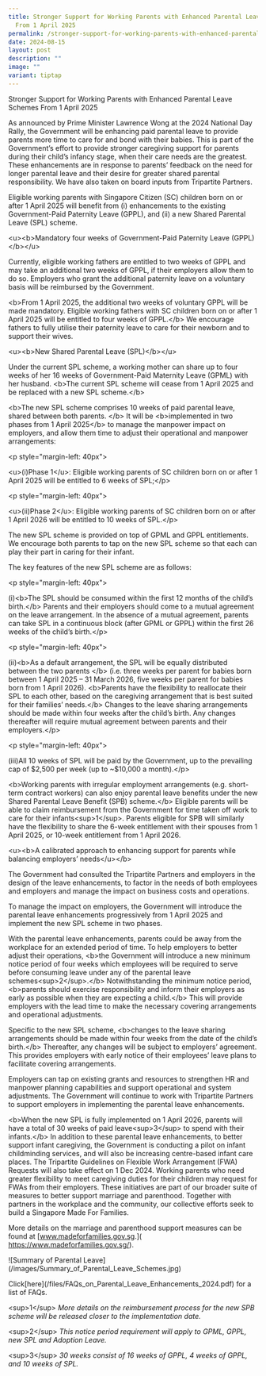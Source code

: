 ```yaml
---
title: Stronger Support for Working Parents with Enhanced Parental Leave Schemes
  From 1 April 2025
permalink: /stronger-support-for-working-parents-with-enhanced-parental-leave-schemes-from-1-april-2025/
date: 2024-08-15
layout: post
description: ""
image: ""
variant: tiptap
---
```

<p>Stronger Support for Working Parents with Enhanced Parental Leave Schemes
From 1 April 2025</p>
<p>As announced by Prime Minister Lawrence Wong at the 2024 National Day
Rally, the Government will be enhancing paid parental leave to provide
parents more time to care for and bond with their babies. This is part
of the Government’s effort to provide stronger caregiving support for parents
during their child’s infancy stage, when their care needs are the greatest.
These enhancements are in response to parents’ feedback on the need for
longer parental leave and their desire for greater shared parental responsibility.
We have also taken on board inputs from Tripartite Partners.</p>
<p>Eligible working parents with Singapore Citizen (SC) children born on
or after 1 April 2025 will benefit from (i) enhancements to the existing
Government-Paid Paternity Leave (GPPL), and (ii) a new Shared Parental
Leave (SPL) scheme.</p>
<p>&lt;u&gt;&lt;b&gt;Mandatory four weeks of Government-Paid Paternity Leave
(GPPL)&lt;/b&gt;&lt;/u&gt;</p>
<p>Currently, eligible working fathers are entitled to two weeks of GPPL
and may take an additional two weeks of GPPL, if their employers allow
them to do so. Employers who grant the additional paternity leave on a
voluntary basis will be reimbursed by the Government.</p>
<p>&lt;b&gt;From 1 April 2025, the additional two weeks of voluntary GPPL
will be made mandatory. Eligible working fathers with SC children born
on or after 1 April 2025 will be entitled to four weeks of GPPL.&lt;/b&gt;
We encourage fathers to fully utilise their paternity leave to care for
their newborn and to support their wives.</p>
<p>&lt;u&gt;&lt;b&gt;New Shared Parental Leave (SPL)&lt;/b&gt;&lt;/u&gt;</p>
<p>Under the current SPL scheme, a working mother can share up to four weeks
of her 16 weeks of Government-Paid Maternity Leave (GPML) with her husband.
&lt;b&gt;The current SPL scheme will cease from 1 April 2025 and be replaced
with a new SPL scheme.&lt;/b&gt;</p>
<p>&lt;b&gt;The new SPL scheme comprises 10 weeks of paid parental leave,
shared between both parents. &lt;/b&gt; It will be &lt;b&gt;implemented
in two phases from 1 April 2025&lt;/b&gt; to manage the manpower impact
on employers, and allow them time to adjust their operational and manpower
arrangements:</p>
<p>&lt;p style="margin-left: 40px"&gt;</p>
<p>&lt;u&gt;(i)Phase 1&lt;/u&gt;: Eligible working parents of SC children
born on or after 1 April 2025 will be entitled to 6 weeks of SPL;&lt;/p&gt;</p>
<p>&lt;p style="margin-left: 40px"&gt;</p>
<p>&lt;u&gt;(ii)Phase 2&lt;/u&gt;: Eligible working parents of SC children
born on or after 1 April 2026 will be entitled to 10 weeks of SPL.&lt;/p&gt;</p>
<p>The new SPL scheme is provided on top of GPML and GPPL entitlements. We
encourage both parents to tap on the new SPL scheme so that each can play
their part in caring for their infant.</p>
<p></p>
<p>The key features of the new SPL scheme are as follows:</p>
<p>&lt;p style="margin-left: 40px"&gt;</p>
<p>(i)&lt;b&gt;The SPL should be consumed within the first 12 months of the
child’s birth.&lt;/b&gt; Parents and their employers should come to a mutual
agreement on the leave arrangement. In the absence of a mutual agreement,
parents can take SPL in a continuous block (after GPML or GPPL) within
the first 26 weeks of the child’s birth.&lt;/p&gt;</p>
<p>&lt;p style="margin-left: 40px"&gt;</p>
<p>(ii)&lt;b&gt;As a default arrangement, the SPL will be equally distributed
between the two parents &lt;/b&gt; (i.e. three weeks per parent for babies
born between 1 April 2025 – 31 March 2026, five weeks per parent for babies
born from 1 April 2026). &lt;b&gt;Parents have the flexibility to reallocate
their SPL to each other, based on the caregiving arrangement that is best
suited for their families’ needs.&lt;/b&gt; Changes to the leave sharing
arrangements should be made within four weeks after the child’s birth.
Any changes thereafter will require mutual agreement between parents and
their employers.&lt;/p&gt;</p>
<p>&lt;p style="margin-left: 40px"&gt;</p>
<p>(iii)All 10 weeks of SPL will be paid by the Government, up to the prevailing
cap of $2,500 per week (up to ~$10,000 a month).&lt;/p&gt;</p>
<p>&lt;b&gt;Working parents with irregular employment arrangements (e.g.
short-term contract workers) can also enjoy parental leave benefits under
the new Shared Parental Leave Benefit (SPB) scheme.&lt;/b&gt; Eligible
parents will be able to claim reimbursement from the Government for time
taken off work to care for their infants&lt;sup&gt;1&lt;/sup&gt;. Parents
eligible for SPB will similarly have the flexibility to share the 6-week
entitlement with their spouses from 1 April 2025, or 10-week entitlement
from 1 April 2026.</p>
<p>&lt;u&gt;&lt;b&gt;A calibrated approach to enhancing support for parents
while balancing employers’ needs&lt;/u&gt;&lt;/b&gt;</p>
<p>The Government had consulted the Tripartite Partners and employers in
the design of the leave enhancements, to factor in the needs of both employees
and employers and manage the impact on business costs and operations.</p>
<p>To manage the impact on employers, the Government will introduce the parental
leave enhancements progressively from 1 April 2025 and implement the new
SPL scheme in two phases.</p>
<p>With the parental leave enhancements, parents could be away from the workplace
for an extended period of time. To help employers to better adjust their
operations, &lt;b&gt;the Government will introduce a new minimum notice
period of four weeks which employees will be required to serve before consuming
leave under any of the parental leave schemes&lt;sup&gt;2&lt;/sup&gt;.&lt;/b&gt;
Notwithstanding the minimum notice period, &lt;b&gt;parents should exercise
responsibility and inform their employers as early as possible when they
are expecting a child.&lt;/b&gt; This will provide employers with the lead
time to make the necessary covering arrangements and operational adjustments.</p>
<p>Specific to the new SPL scheme, &lt;b&gt;changes to the leave sharing
arrangements should be made within four weeks from the date of the child’s
birth.&lt;/b&gt; Thereafter, any changes will be subject to employers’
agreement. This provides employers with early notice of their employees’
leave plans to facilitate covering arrangements.</p>
<p>Employers can tap on existing grants and resources to strengthen HR and
manpower planning capabilities and support operational and system adjustments.
The Government will continue to work with Tripartite Partners to support
employers in implementing the parental leave enhancements.</p>
<p>&lt;b&gt;When the new SPL is fully implemented on 1 April 2026, parents
will have a total of 30 weeks of paid leave&lt;sup&gt;3&lt;/sup&gt; to
spend with their infants.&lt;/b&gt; In addition to these parental leave
enhancements, to better support infant caregiving, the Government is conducting
a pilot on infant childminding services, and will also be increasing centre-based
infant care places. The Tripartite Guidelines on Flexible Work Arrangement
(FWA) Requests will also take effect on 1 Dec 2024. Working parents who
need greater flexibility to meet caregiving duties for their children may
request for FWAs from their employers. These initiatives are part of our
broader suite of measures to better support marriage and parenthood. Together
with partners in the workplace and the community, our collective efforts
seek to build a Singapore Made For Families.</p>
<p>More details on the marriage and parenthood support measures can be found
at [<a href="http://www.madeforfamilies.gov.sg" rel="noopener noreferrer nofollow" target="_blank">www.madeforfamilies.gov.sg</a>.](
<a href="https://www.madeforfamilies.gov.sg/" rel="noopener noreferrer nofollow" target="_blank">https://www.madeforfamilies.gov.sg/</a>).</p>
<p>![Summary of Parental Leave](/images/Summary_of_Parental_Leave_Schemes.jpg)</p>
<p>Click[here](/files/FAQs_on_Parental_Leave_Enhancements_2024.pdf) for a
list of FAQs.</p>
<p>&lt;sup&gt;1&lt;/sup&gt; <em>More details on the reimbursement process for the new SPB scheme will be released closer to the implementation date.</em>
</p>
<p>&lt;sup&gt;2&lt;/sup&gt; <em>This notice period requirement will apply to GPML, GPPL, new SPL and Adoption Leave.</em>
</p>
<p>&lt;sup&gt;3&lt;/sup&gt; <em>30 weeks consist of 16 weeks of GPPL, 4 weeks of GPPL, and 10 weeks of SPL.</em>
</p>
<p></p>
